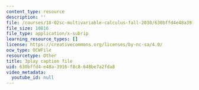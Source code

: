 ```yaml
---
content_type: resource
description: ''
file: /courses/18-02sc-multivariable-calculus-fall-2010/630bffd4e48a3916f8c8648be7a2fda8_gzbWF-IdscE.srt
file_size: 10816
file_type: application/x-subrip
learning_resource_types: []
license: https://creativecommons.org/licenses/by-nc-sa/4.0/
ocw_type: OCWFile
resourcetype: Other
title: 3play caption file
uid: 630bffd4-e48a-3916-f8c8-648be7a2fda8
video_metadata:
  youtube_id: null
---
```

